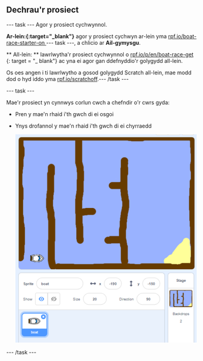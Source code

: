 ## Dechrau'r prosiect

\--- task \--- Agor y prosiect cychwynnol.

**Ar-lein:{:target="_blank"}** agor y prosiect cychwyn ar-lein yma [rpf.io/boat-race-starter-on ](http://rpf.io/boat-race-starter-on)\--- task \---, a chlicio ar **Ail-gymysgu**.

** All-lein: ** lawrlwytha'r prosiect cychwynnol o [ rpf.io/p/en/boat-race-get ](http://rpf.io/p/en/boat-race-get) {: target = "_ blank"} ac yna ei agor gan ddefnyddio'r golygydd all-lein.

Os oes angen i ti lawrlwytho a gosod golygydd Scratch all-lein, mae modd dod o hyd iddo yma [rpf.io/scratchoff](http://rpf.io/scratchoff).\--- /task \---

\--- task \---

Mae'r prosiect yn cynnwys corlun cwch a chefndir o'r cwrs gyda:

- Pren y mae'n rhaid i'th gwch di ei osgoi
- Ynys drofannol y mae'n rhaid i'th gwch di ei chyrraedd
    
    ![sgrinlun](images/boat-starter.png)

\--- /task \---